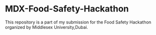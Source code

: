 # MDX-Food-Safety-Hackathon
This repository is a part of my submission for the Food Safety Hackathon organized by Middlesex University,Dubai.
